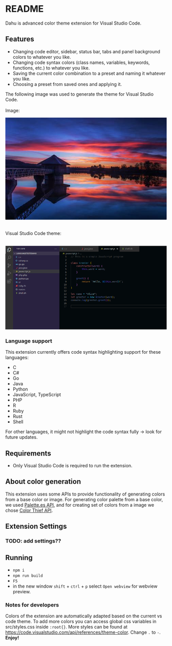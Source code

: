 # README

Dahu is advanced color theme extension for Visual Studio Code.

## Features

- Changing code editor, sidebar, status bar, tabs and panel background colors to whatever you like.
- Changing code syntax colors (class names, variables, keywords, functions, etc.) to whatever you like.
- Saving the current color combination to a preset and naming it whatever you like.
- Choosing a preset from saved ones and applying it.

The following image was used to generate the theme for Visual Studio Code.<br>
<br>
Image:
<p align="center">
  <img src="./images/dahu-test-img.jpeg" width="800" title="Sample image">
</p>
<br />
Visual Studio Code theme:
<br><br>
<p align="center">
  <img src="./images/dahu-demo-ss.png" width="800" title="Color theme">
</p>

### Language support

This extension currently offers code syntax highlighting support for these languages:
- C
- C#
- Go
- Java
- Python
- JavaScript, TypeScript
- PHP
- R
- Ruby
- Rust
- Shell

For other languages, it might not highlight the code syntax fully -> look for future updates.

## Requirements

- Only Visual Studio Code is required to run the extension.

## About color generation
This extension uses some APIs to provide functionality of generating colors from a base color or image. For generating color palette from a base color, we used [Palette.es API](https://palett.es/about), and for creating set of colors from a image we chose [Color Thief API](https://lokeshdhakar.com/projects/color-thief/#examples).

## Extension Settings
### TODO: add settings??

## Running

- ```npm i```
- ```npm run build```
- ```F5```
- in the new window ```shift``` + ```ctrl``` + ```p``` select ```Open webview``` for webview preview.

### Notes for developers

Colors of the extension are automatically adapted based on the current vs code theme. To add more colors you can access global css variables in src/styles.css inside ```:root{}```. More styles can be found at https://code.visualstudio.com/api/references/theme-color. Change ```.``` to  ```-```.
**Enjoy!**
